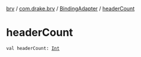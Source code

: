 [brv](../../index.md) / [com.drake.brv](../index.md) / [BindingAdapter](index.md) / [headerCount](./header-count.md)

# headerCount

`val headerCount: `[`Int`](https://kotlinlang.org/api/latest/jvm/stdlib/kotlin/-int/index.html)
